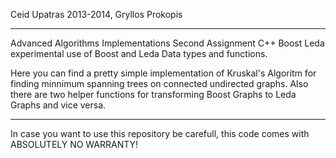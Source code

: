 Ceid Upatras 2013-2014, Gryllos Prokopis 

-----
Advanced Algorithms Implementations Second Assignment
C++ Boost Leda experimental use of Boost and Leda Data types and functions.

Here you can find a pretty simple implementation of Kruskal's Algoritm for finding minnimum spanning trees on connected undirected graphs.
Also there are two helper functions for transforming Boost Graphs to Leda Graphs and vice versa.

------

In case you want to use this repository be carefull, this code comes with ABSOLUTELY NO WARRANTY!
